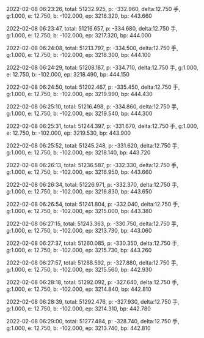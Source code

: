 2022-02-08 06:23:26, total: 51232.925, p: -332.960, delta:12.750 手, g:1.000, e: 12.750, b: -102.000, ep: 3216.320, bp: 443.660

2022-02-08 06:23:47, total: 51216.657, p: -334.680, delta:12.750 手, g:1.000, e: 12.750, b: -102.000, ep: 3217.320, bp: 444.000

2022-02-08 06:24:08, total: 51213.797, p: -334.500, delta:12.750 手, g:1.000, e: 12.750, b: -102.000, ep: 3218.300, bp: 444.100

2022-02-08 06:24:29, total: 51208.187, p: -334.710, delta:12.750 手, g:1.000, e: 12.750, b: -102.000, ep: 3218.490, bp: 444.150

2022-02-08 06:24:50, total: 51202.467, p: -335.450, delta:12.750 手, g:1.000, e: 12.750, b: -102.000, ep: 3219.990, bp: 444.430

2022-02-08 06:25:10, total: 51216.498, p: -334.860, delta:12.750 手, g:1.000, e: 12.750, b: -102.000, ep: 3219.540, bp: 444.300

2022-02-08 06:25:31, total: 51244.397, p: -331.670, delta:12.750 手, g:1.000, e: 12.750, b: -102.000, ep: 3219.530, bp: 443.900

2022-02-08 06:25:52, total: 51245.248, p: -331.620, delta:12.750 手, g:1.000, e: 12.750, b: -102.000, ep: 3218.140, bp: 443.720

2022-02-08 06:26:13, total: 51236.587, p: -332.330, delta:12.750 手, g:1.000, e: 12.750, b: -102.000, ep: 3216.950, bp: 443.660

2022-02-08 06:26:34, total: 51226.971, p: -332.370, delta:12.750 手, g:1.000, e: 12.750, b: -102.000, ep: 3216.830, bp: 443.650

2022-02-08 06:26:54, total: 51241.804, p: -332.040, delta:12.750 手, g:1.000, e: 12.750, b: -102.000, ep: 3215.000, bp: 443.380

2022-02-08 06:27:15, total: 51243.363, p: -330.750, delta:12.750 手, g:1.000, e: 12.750, b: -102.000, ep: 3213.730, bp: 443.060

2022-02-08 06:27:37, total: 51260.085, p: -330.350, delta:12.750 手, g:1.000, e: 12.750, b: -102.000, ep: 3215.730, bp: 443.260

2022-02-08 06:27:57, total: 51288.592, p: -327.880, delta:12.750 手, g:1.000, e: 12.750, b: -102.000, ep: 3215.560, bp: 442.930

2022-02-08 06:28:18, total: 51292.092, p: -327.640, delta:12.750 手, g:1.000, e: 12.750, b: -102.000, ep: 3214.840, bp: 442.810

2022-02-08 06:28:39, total: 51292.476, p: -327.930, delta:12.750 手, g:1.000, e: 12.750, b: -102.000, ep: 3214.310, bp: 442.780

2022-02-08 06:29:00, total: 51277.484, p: -328.740, delta:12.750 手, g:1.000, e: 12.750, b: -102.000, ep: 3213.740, bp: 442.810